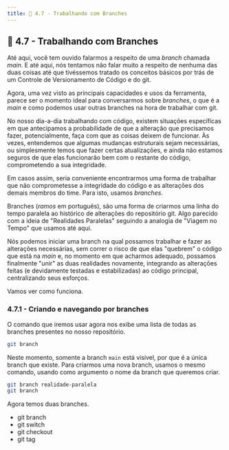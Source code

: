 ```yaml
---
title: 🚧 4.7 - Trabalhando com Branches
---
```


## 🚧 4.7 - Trabalhando com Branches
Até aqui, você tem ouvido falarmos a respeito de uma _branch_ chamada _main_. E até aqui, nós tentamos não falar muito a respeito de nenhuma das duas coisas até que tivéssemos tratado os conceitos básicos por trás de um Controle de Versionamento de Código e do git.

Agora, uma vez visto as principais capacidades e usos da ferramenta, parece ser o momento ideal para conversarmos sobre _branches_, o que é a _main_ e como podemos usar outras branches na hora de trabalhar com git.

No nosso dia-a-dia trabalhando com código, existem situações específicas em que antecipamos a probabilidade de que a alteração que precisamos fazer, potencialmente, faça com que as coisas deixem de funcionar. Às vezes, entendemos que algumas mudanças estruturais sejam necessárias, ou simplesmente temos que fazer certas atualizações, e ainda não estamos seguros de que elas funcionarão bem com o restante do código, comprometendo a sua integridade.

Em casos assim, seria conveniente encontrarmos uma forma de trabalhar que não comprometesse a integridade do código e as alterações dos demais membros do time. Para isto, usamos _branches_.

Branches (_ramos_ em português), são uma forma de criarmos uma linha do tempo paralela ao histórico de alterações do repositório git. Algo parecido com a ideia de "Realidades Paralelas" seguindo a analogia de "Viagem no Tempo" que usamos até aqui.

Nós podemos iniciar uma branch na qual possamos trabalhar e fazer as alterações necessárias, sem correr o risco de que elas "quebrem" o código que está na _main_ e, no momento em que acharmos adequado, possamos finalmente "unir" as duas realidades novamente, integrando as alterações feitas (e devidamente testadas e estabilizadas) ao código principal, centralizando seus esforços.

Vamos ver como funciona.

### 4.7.1 - Criando e navegando por branches
O comando que iremos usar agora nos exibe uma lista de todas as branches presentes no nosso repositório.

```bash
git branch
```

Neste momento, somente a branch `main` está visível, por que é a única branch que existe. Para  criarmos uma nova branch, usamos o mesmo comando, usando como argumento o nome da branch que queremos criar.

```bash
git branch realidade-paralela
git branch
```

Agora temos duas branches. 

- git branch
- git switch
- git checkout
- git tag
